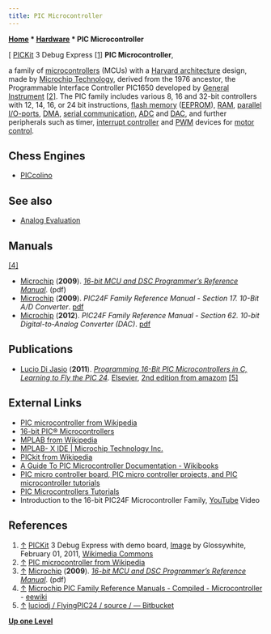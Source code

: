 ```yaml
---
title: PIC Microcontroller
---
```

**[Home](Home "Home") \* [Hardware](Hardware "Hardware") \* PIC Microcontroller**



[ [PICKit](https://en.wikipedia.org/wiki/PICkit) 3 Debug Express <a id="cite-note-1" href="#cite-ref-1">[1]</a>
**PIC Microcontroller**,  

a family of [microcontrollers](https://en.wikipedia.org/wiki/Microcontroller) (MCUs) with a [Harvard architecture](https://en.wikipedia.org/wiki/Harvard_architecture) design, made by [Microchip Technology](https://en.wikipedia.org/wiki/Microchip_Technology), derived from the 1976 ancestor, the Programmable Interface Controller PIC1650 developed by [General Instrument](https://en.wikipedia.org/wiki/General_Instrument) <a id="cite-note-2" href="#cite-ref-2">[2]</a>. The PIC family includes various 8, 16 and 32-bit controllers with 12, 14, 16, or 24 bit instructions, [flash memory](Memory#Flash "Memory") ([EEPROM](Memory#ROM "Memory")), [RAM](Memory#RAM "Memory"), [parallel I/O-ports](https://en.wikipedia.org/wiki/Parallel_port), [DMA](https://en.wikipedia.org/wiki/Direct_memory_access), [serial communication](https://en.wikipedia.org/wiki/Serial_communication), [ADC](https://en.wikipedia.org/wiki/Analog-to-digital_converter) and [DAC](https://en.wikipedia.org/wiki/Digital-to-analog_converter), and further peripherals such as timer, [interrupt controller](https://en.wikipedia.org/wiki/Programmable_interrupt_controller) and [PWM](https://en.wikipedia.org/wiki/Pulse-width_modulation) devices for [motor control](https://en.wikipedia.org/wiki/Motor_control). 



## Chess Engines


* [PICcolino](PICcolino "PICcolino")


## See also


* [Analog Evaluation](Analog_Evaluation "Analog Evaluation")


## Manuals


<a id="cite-note-4" href="#cite-ref-4">[4]</a>



* [Microchip](https://en.wikipedia.org/wiki/Microchip_Technology) (**2009**). *[16-bit MCU and DSC Programmer’s Reference Manual](http://ww1.microchip.com/downloads/en/DeviceDoc/70157D.pdf)*. (pdf)
* [Microchip](https://en.wikipedia.org/wiki/Microchip_Technology) (**2009**). *PIC24F Family Reference Manual - Section 17. 10-Bit A/D Converter*. [pdf](http://ww1.microchip.com/downloads/en/DeviceDoc/39705b.pdf)
* [Microchip](https://en.wikipedia.org/wiki/Microchip_Technology) (**2012**). *PIC24F Family Reference Manual - Section 62. 10-bit Digital-to-Analog Converter (DAC)*. [pdf](http://ww1.microchip.com/downloads/en/DeviceDoc/39615A.pdf)


## Publications


* [Lucio Di Jasio](http://blog.flyingpic24.com/about/) (**2011**). *[Programming 16-Bit PIC Microcontrollers in C, Learning to Fly the PIC 24](http://blog.flyingpic24.com/programming-16-bit/)*. [Elsevier](https://en.wikipedia.org/wiki/Elsevier), [2nd edition from amazom](https://www.amazon.com/Programming-16-Bit-PIC-Microcontrollers-Second/dp/1856178706) <a id="cite-note-5" href="#cite-ref-5">[5]</a>


## External Links


* [PIC microcontroller from Wikipedia](https://en.wikipedia.org/wiki/PIC_microcontroller)
* [16-bit PIC® Microcontrollers](http://www.microchip.com/design-centers/16-bit)
* [MPLAB from Wikipedia](https://en.wikipedia.org/wiki/MPLAB)
* [MPLAB- X IDE | Microchip Technology Inc.](http://www.microchip.com/mplab/mplab-x-ide)
* [PICkit from Wikipedia](https://en.wikipedia.org/wiki/PICkit)
* [A Guide To PIC Microcontroller Documentation - Wikibooks](https://en.wikibooks.org/wiki/A_Guide_To_PIC_Microcontroller_Documentation)
* [PIC micro controller board, PIC micro controller projects, and PIC microcontroller tutorials](http://www.microcontrollerboard.com/index.html)
* [PIC Microcontrollers Tutorials](https://electrosome.com/category/tutorials/pic-microcontroller/)
* Introduction to the 16-bit PIC24F Microcontroller Family, [YouTube](https://en.wikipedia.org/wiki/YouTube) Video


 
## References


1. <a id="cite-ref-1" href="#cite-note-1">↑</a> [PICKit](https://en.wikipedia.org/wiki/PICkit) 3 Debug Express with demo board, [Image](https://commons.wikimedia.org/wiki/File:PICKit3.jpg) by Glossywhite, February 01, 2011, [Wikimedia Commons](https://en.wikipedia.org/wiki/Wikimedia_Commons)
2. <a id="cite-ref-2" href="#cite-note-2">↑</a> [PIC microcontroller from Wikipedia](https://en.wikipedia.org/wiki/PIC_microcontroller)
3. <a id="cite-ref-3" href="#cite-note-3">↑</a>  [Microchip](https://en.wikipedia.org/wiki/Microchip_Technology) (**2009**). *[16-bit MCU and DSC Programmer’s Reference Manual](http://ww1.microchip.com/downloads/en/DeviceDoc/70157D.pdf)*. (pdf)
4. <a id="cite-ref-4" href="#cite-note-4">↑</a> [Microchip PIC Family Reference Manuals - Compiled - Microcontroller](https://eewiki.net/display/microcontroller/Microchip+PIC+Family+Reference+Manuals+-+Compiled) - [eewiki](https://eewiki.net/)
5. <a id="cite-ref-5" href="#cite-note-5">↑</a> [luciodj / FlyingPIC24 / source / — Bitbucket](https://bitbucket.org/luciodj/flyingpic24/src)

**[Up one Level](Hardware "Hardware")**







 
